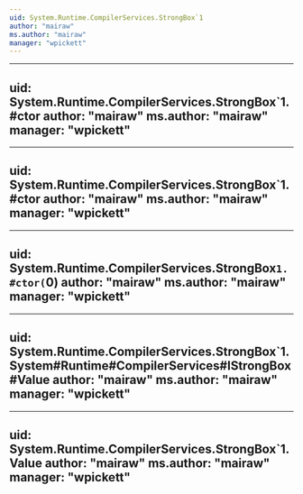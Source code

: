 ```yaml
---
uid: System.Runtime.CompilerServices.StrongBox`1
author: "mairaw"
ms.author: "mairaw"
manager: "wpickett"
---
```


---
uid: System.Runtime.CompilerServices.StrongBox`1.#ctor
author: "mairaw"
ms.author: "mairaw"
manager: "wpickett"
---

---
uid: System.Runtime.CompilerServices.StrongBox`1.#ctor
author: "mairaw"
ms.author: "mairaw"
manager: "wpickett"
---

---
uid: System.Runtime.CompilerServices.StrongBox`1.#ctor(`0)
author: "mairaw"
ms.author: "mairaw"
manager: "wpickett"
---

---
uid: System.Runtime.CompilerServices.StrongBox`1.System#Runtime#CompilerServices#IStrongBox#Value
author: "mairaw"
ms.author: "mairaw"
manager: "wpickett"
---

---
uid: System.Runtime.CompilerServices.StrongBox`1.Value
author: "mairaw"
ms.author: "mairaw"
manager: "wpickett"
---
